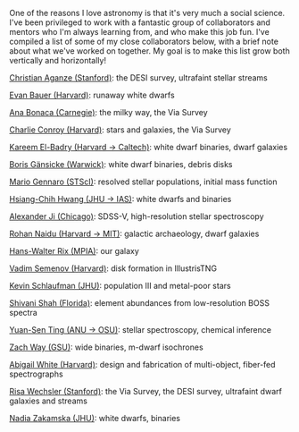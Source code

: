 One of the reasons I love astronomy is that it's very much a social science. 
I've been privileged to work with a fantastic group of collaborators and mentors who I'm always learning from, and who make this job fun. 
I've compiled a list of some of my close collaborators below, with a brief note about what we've worked on together. 
My goal is to make this list grow both vertically and horizontally! 

[Christian Aganze (Stanford)](https://caganze.github.io/): the DESI survey, ultrafaint stellar streams

[Evan Bauer (Harvard)](https://evbauer.github.io/): runaway white dwarfs

[Ana Bonaca (Carnegie)](https://obs.carnegiescience.edu/dr-ana-bonaca-0): the milky way, the Via Survey

[Charlie Conroy (Harvard)](https://scholar.harvard.edu/cconroy): stars and galaxies, the Via Survey

[Kareem El-Badry (Harvard -> Caltech)](https://kareemelbadry.github.io/): white dwarf binaries, dwarf galaxies

[Boris Gänsicke (Warwick)](https://warwick.ac.uk/fac/sci/physics/research/astro/people/gaensicke/): white dwarf binaries, debris disks

[Mario Gennaro (STScI)](https://www.stsci.edu/stsci-research/research-directory/mario-gennaro): resolved stellar populations, initial mass function

[Hsiang-Chih Hwang (JHU -> IAS)](http://www.hwang-astro.me/): white dwarfs and binaries

[Alexander Ji (Chicago)](https://www.alexji.com/): SDSS-V, high-resolution stellar spectroscopy

[Rohan Naidu (Harvard -> MIT)](https://rohannaidu.github.io/): galactic archaeology, dwarf galaxies

[Hans-Walter Rix (MPIA)](https://www.mpia.de/rix.html): our galaxy

[Vadim Semenov (Harvard)](https://vadimsemenov.com/): disk formation in IllustrisTNG

[Kevin Schlaufman (JHU)](http://www.kevinschlaufman.com/): population III and metal-poor stars

[Shivani Shah (Florida)](https://sp-shah.github.io/): element abundances from low-resolution BOSS spectra

[Yuan-Sen Ting (ANU -> OSU)](https://www.mso.anu.edu.au/~yting/): stellar spectroscopy, chemical inference

[Zach Way (GSU)](https://www.linkedin.com/in/zach-way-203381147/): wide binaries, m-dwarf isochrones

[Abigail White (Harvard)](https://pweb.cfa.harvard.edu/people/abigail-white): design and fabrication of multi-object, fiber-fed spectrographs

[Risa Wechsler (Stanford)](https://www.risawechsler.com/): the Via Survey, the DESI survey, ultrafaint dwarf galaxies and streams

[Nadia Zakamska (JHU)](https://zakamska.johnshopkins.edu/): white dwarfs, binaries